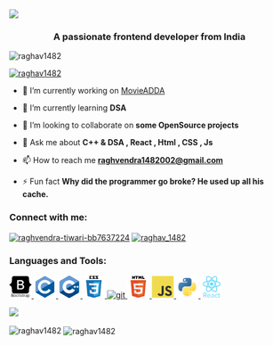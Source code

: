 <img src="https://github.com/raghav1482/raghav1482/blob/97d842b90d08ce66fb39a4c01079e720d820b684/Hi%20%F0%9F%91%8B%2C%20Myself%20Raghvendra%20Tiwari%20(1).gif" align="center"/>
<h3 align="center">A passionate frontend developer from India</h3>

<p align="left"> <img src="https://komarev.com/ghpvc/?username=raghav1482&label=Profile%20views&color=0e75b6&style=flat" alt="raghav1482" /> </p>

<p align="left"> <a href="https://github.com/ryo-ma/github-profile-trophy"><img src="https://github-profile-trophy.vercel.app/?username=raghav1482" alt="raghav1482" /></a> </p>

- 🔭 I’m currently working on [MovieADDA](https://github.com/raghav1482/MovieAdda)

- 🌱 I’m currently learning **DSA**

- 👯 I’m looking to collaborate on **some OpenSource projects**

- 💬 Ask me about **C++ & DSA , React , Html , CSS , Js**

- 📫 How to reach me **raghvendra1482002@gmail.com**

- ⚡ Fun fact **Why did the programmer go broke? He used up all his cache.**

<h3 align="left">Connect with me:</h3>
<p align="left">
<a href="https://linkedin.com/in/raghvendra-tiwari-bb7637224" target="blank"><img align="center" src="https://raw.githubusercontent.com/rahuldkjain/github-profile-readme-generator/master/src/images/icons/Social/linked-in-alt.svg" alt="raghvendra-tiwari-bb7637224" height="30" width="40" /></a>
<a href="https://instagram.com/raghav_1482" target="blank"><img align="center" src="https://raw.githubusercontent.com/rahuldkjain/github-profile-readme-generator/master/src/images/icons/Social/instagram.svg" alt="raghav_1482" height="30" width="40" /></a>
</p>

<h3 align="left">Languages and Tools:</h3>
<p align="left"> <a href="https://getbootstrap.com" target="_blank" rel="noreferrer"> <img src="https://raw.githubusercontent.com/devicons/devicon/master/icons/bootstrap/bootstrap-plain-wordmark.svg" alt="bootstrap" width="40" height="40"/> </a> <a href="https://www.cprogramming.com/" target="_blank" rel="noreferrer"> <img src="https://raw.githubusercontent.com/devicons/devicon/master/icons/c/c-original.svg" alt="c" width="40" height="40"/> </a> <a href="https://www.w3schools.com/cpp/" target="_blank" rel="noreferrer"> <img src="https://raw.githubusercontent.com/devicons/devicon/master/icons/cplusplus/cplusplus-original.svg" alt="cplusplus" width="40" height="40"/> </a> <a href="https://www.w3schools.com/css/" target="_blank" rel="noreferrer"> <img src="https://raw.githubusercontent.com/devicons/devicon/master/icons/css3/css3-original-wordmark.svg" alt="css3" width="40" height="40"/> </a> <a href="https://git-scm.com/" target="_blank" rel="noreferrer"> <img src="https://www.vectorlogo.zone/logos/git-scm/git-scm-icon.svg" alt="git" width="40" height="40"/> </a> <a href="https://www.w3.org/html/" target="_blank" rel="noreferrer"> <img src="https://raw.githubusercontent.com/devicons/devicon/master/icons/html5/html5-original-wordmark.svg" alt="html5" width="40" height="40"/> </a> <a href="https://developer.mozilla.org/en-US/docs/Web/JavaScript" target="_blank" rel="noreferrer"> <img src="https://raw.githubusercontent.com/devicons/devicon/master/icons/javascript/javascript-original.svg" alt="javascript" width="40" height="40"/> </a> <a href="https://www.python.org" target="_blank" rel="noreferrer"> <img src="https://raw.githubusercontent.com/devicons/devicon/master/icons/python/python-original.svg" alt="python" width="40" height="40"/> </a> <a href="https://reactjs.org/" target="_blank" rel="noreferrer"> <img src="https://raw.githubusercontent.com/devicons/devicon/master/icons/react/react-original-wordmark.svg" alt="react" width="40" height="40"/> </a> </p>
<img src="https://holopin.me/raghav1482"/>
<p><img align="left" src="https://github-readme-stats.vercel.app/api/top-langs?username=raghav1482&show_icons=true&locale=en&layout=compact" alt="raghav1482" /></p>

<p>&nbsp;<img align="center" src="https://github-readme-stats.vercel.app/api?username=raghav1482&show_icons=true&locale=en" alt="raghav1482" /></p>
